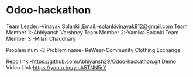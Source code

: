 # Odoo-hackathon
Team Leader:-Vinayak Solanki ,Email:-solankivinayak912@gmail.com
Team Member 1:-Abhiyansh Varshney
Team Member 2:-Vamika Solanki
Team Member 3:-Milan Chaudhary

Problem num:-3 
Problem name- ReWear-Community Clothing Exchange

Repo link:-https://github.com/Abhiyansh29/Odoo-hackathon.git
Demo Video Link:https://youtu.be/yioA5TNN5rY
